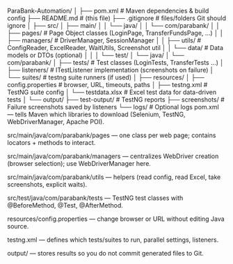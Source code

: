 ParaBank-Automation/
│
├── pom.xml                        # Maven dependencies & build config
├── README.md                      # (this file)
├── .gitignore                     # files/folders Git should ignore
│
├── src/
│   ├── main/
│   │   └── java/
│   │       └── com/parabank/
│   │           ├── pages/         # Page Object classes (LoginPage, TransferFundsPage, ...)
│   │           ├── managers/      # DriverManager, SessionManager
│   │           ├── utils/         # ConfigReader, ExcelReader, WaitUtils, Screenshot util
│   │           └── data/          # Data models or DTOs (optional)
│   │
│   └── test/
│       └── java/
│           └── com/parabank/
│               ├── tests/         # Test classes (LoginTests, TransferTests ...)
│               ├── listeners/     # ITestListener implementation (screenshots on failure)
│               └── suites/        # testng suite runners (if used)
│
├── resources/
│   ├── config.properties          # browser, URL, timeouts, paths
│   ├── testng.xml                 # TestNG suite config
│   └── testdata.xlsx              # Excel test data for data-driven tests
│
└── output/
    ├── test-output/               # TestNG reports
    ├── screenshots/               # Failure screenshots saved by listeners
    └── logs/                      # Optional logs
pom.xml — tells Maven which libraries to download (Selenium, TestNG, WebDriverManager, Apache POI).

src/main/java/com/parabank/pages — one class per web page; contains locators + methods to interact.

src/main/java/com/parabank/managers — centralizes WebDriver creation (browser selection); use WebDriverManager here.

src/main/java/com/parabank/utils — helpers (read config, read Excel, take screenshots, explicit waits).

src/test/java/com/parabank/tests — TestNG test classes with @BeforeMethod, @Test, @AfterMethod.

resources/config.properties — change browser or URL without editing Java source.

testng.xml — defines which tests/suites to run, parallel settings, listeners.

output/ — stores results so you do not commit generated files to Git.